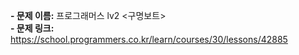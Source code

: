 **- 문제 이름:** 프로그래머스 lv2 <구명보트>  
**- 문제 링크:** https://school.programmers.co.kr/learn/courses/30/lessons/42885

